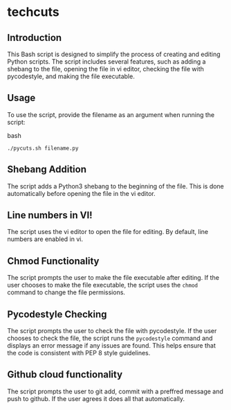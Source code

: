 # techcuts
Introduction
------------

This Bash script is designed to simplify the process of creating and editing Python scripts. The script includes several features, such as adding a shebang to the file, opening the file in vi editor, checking the file with pycodestyle, and making the file executable.

Usage
-----

To use the script, provide the filename as an argument when running the script:

bash

`./pycuts.sh filename.py`

Shebang Addition
----------------

The script adds a Python3 shebang to the beginning of the file. This is done automatically before opening the file in the vi editor.

Line numbers in VI!
---------

The script uses the vi editor to open the file for editing. By default, line numbers are enabled in vi.

Chmod Functionality
-------------------

The script prompts the user to make the file executable after editing. If the user chooses to make the file executable, the script uses the `chmod` command to change the file permissions.

Pycodestyle Checking
--------------------

The script prompts the user to check the file with pycodestyle. If the user chooses to check the file, the script runs the `pycodestyle` command and displays an error message if any issues are found. This helps ensure that the code is consistent with PEP 8 style guidelines.

Github cloud functionality
--------------------

The script prompts the user to git add, commit with a preffred message and push to github. If the user agrees it does all that automatically.
